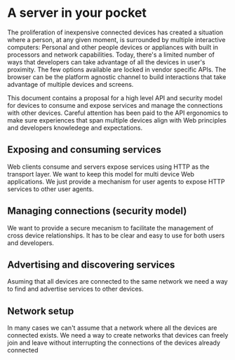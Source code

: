 # A server in your pocket

The proliferation of inexpensive connected devices has created a situation where a person, at any given moment, is surrounded by multiple interactive computers: Personal and other people devices or appliances with built in processors and network capabilities. Today, there's a limited number of ways that developers can take advantage of all the devices in user's proximity. The few options available are locked in vendor specific APIs. The browser can be the platform agnostic channel to build interactions that take advantage of multiple devices and screens.

This document contains a proposal for a high level API and security model for devices to consume and expose services and manage the connections with other devices. Careful attention has been paid to the API ergonomics to make sure experiences that span multiple devices align with Web principles and developers knowledege and expectations.

## Exposing and consuming services
Web clients consume and servers expose services using HTTP as the transport layer. We want to keep this model for multi device Web applications. We just provide a mechanism for user agents to expose HTTP services to other user agents.

## Managing connections (security model)
We want to provide a secure mecanism to facilitate the management of cross device relationships. It has to be clear and easy to use for both users and developers.

## Advertising and discovering services
Asuming that all devices are connected to the same network we need a way to find and advertise services to other devices.

## Network setup
In many cases we can't assume that a network where all the devices are connected exists. We need a way to create networks that devices can freely join and leave without interrupting the connections of the devices already connected